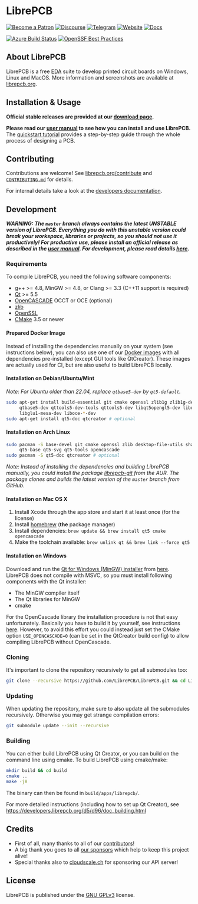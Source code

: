 # LibrePCB

[![Become a Patron](https://img.shields.io/badge/Patreon-donate-orange.svg)](https://www.patreon.com/librepcb)
[![Discourse](https://img.shields.io/badge/Discourse-discuss-blueviolet.svg)](https://librepcb.discourse.group/)
[![Telegram](https://img.shields.io/badge/Telegram-chat-blue.svg)](https://telegram.me/LibrePCB_dev)
[![Website](https://img.shields.io/badge/Website-librepcb.org-29d682.svg)](https://librepcb.org/)
[![Docs](https://img.shields.io/badge/Docs-read-yellow.svg)](https://librepcb.org/docs/)

[![Azure Build Status](https://dev.azure.com/LibrePCB/LibrePCB/_apis/build/status/LibrePCB.LibrePCB?branchName=master)](https://dev.azure.com/LibrePCB/LibrePCB/_build/latest?definitionId=2&branchName=master)
[![OpenSSF Best Practices](https://bestpractices.coreinfrastructure.org/projects/1652/badge)](https://bestpractices.coreinfrastructure.org/projects/1652)

## About LibrePCB

LibrePCB is a free
[EDA](https://en.wikipedia.org/wiki/Electronic_design_automation) suite to
develop printed circuit boards on Windows, Linux and MacOS. More information
and screenshots are available at [librepcb.org](https://librepcb.org).

## Installation & Usage

**Official stable releases are provided at our
[download page](https://librepcb.org/download/).**

**Please read our [user manual](https://librepcb.org/docs/) to see how you can
install and use LibrePCB.** The
[quickstart tutorial](https://librepcb.org/docs/quickstart/) provides a
step-by-step guide through the whole process of designing a PCB.

## Contributing

Contributions are welcome! See
[librepcb.org/contribute](https://librepcb.org/contribute/) and
[`CONTRIBUTING.md`](CONTRIBUTING.md) for details.

For internal details take a look at the
[developers documentation](https://developers.librepcb.org/).

## Development

***WARNING: The `master` branch always contains the latest UNSTABLE version of
LibrePCB. Everything you do with this unstable version could break your
workspace, libraries or projects, so you should not use it productively! For
productive use, please install an official release as described in the
[user manual](https://librepcb.org/docs/). For development, please read details
[here](https://developers.librepcb.org/df/d30/doc_developers.html#doc_developers_unstable_versions).***

### Requirements

To compile LibrePCB, you need the following software components:

- g++ >= 4.8, MinGW >= 4.8, or Clang >= 3.3 (C++11 support is required)
- [Qt](http://www.qt.io/download-open-source/) >= 5.5
- [OpenCASCADE](https://www.opencascade.com/) OCCT or OCE (optional)
- [zlib](http://www.zlib.net/)
- [OpenSSL](https://www.openssl.org/)
- [CMake](https://cmake.org/) 3.5 or newer

#### Prepared Docker Image

Instead of installing the dependencies manually on your system (see instructions
below), you can also use one of our
[Docker images](https://hub.docker.com/r/librepcb/librepcb-dev) with all
dependencies pre-installed (except GUI tools like QtCreator). These images are
actually used for CI, but are also useful to build LibrePCB locally.

#### Installation on Debian/Ubuntu/Mint

*Note: For Ubuntu older than 22.04, replace `qtbase5-dev` by `qt5-default`.*

```bash
sudo apt-get install build-essential git cmake openssl zlib1g zlib1g-dev \
     qtbase5-dev qttools5-dev-tools qttools5-dev libqt5opengl5-dev libqt5svg5-dev \
     libglu1-mesa-dev liboce-*-dev
sudo apt-get install qt5-doc qtcreator # optional
```

#### Installation on Arch Linux

```bash
sudo pacman -S base-devel git cmake openssl zlib desktop-file-utils shared-mime-info \
     qt5-base qt5-svg qt5-tools opencascade
sudo pacman -S qt5-doc qtcreator # optional
```

*Note: Instead of installing the dependencies and building LibrePCB manually,
you could install the package
[librepcb-git](https://aur.archlinux.org/packages/librepcb-git/) from the AUR.
The package clones and builds the latest version of the `master` branch from
GitHub.*

#### Installation on Mac OS X

1. Install Xcode through the app store and start it at least once (for the license)
2. Install [homebrew](https://github.com/Homebrew/brew) (**the** package manager)
3. Install dependencies: `brew update && brew install qt5 cmake opencascade`
4. Make the toolchain available: `brew unlink qt && brew link --force qt5`

#### Installation on Windows

Download and run the
[Qt for Windows (MinGW) installer](http://download.qt.io/official_releases/qt/5.8/5.8.0/qt-opensource-windows-x86-mingw530-5.8.0.exe)
from [here](https://www.qt.io/download-open-source/). LibrePCB does not compile
with MSVC, so you must install following components with the Qt installer:

- The MinGW compiler itself
- The Qt libraries for MinGW
- cmake

For the OpenCascade library the installation procedure is not that easy
unfortunately. Basically you have to build it by yourself, see instructions
[here](https://dev.opencascade.org/doc/overview/html/build_upgrade__building_occt.html).
However, to avoid this effort you could instead just set the CMake option
`USE_OPENCASCADE=0` (can be set in the QtCreator build config) to allow
compiling LibrePCB without OpenCascade.

### Cloning

It's important to clone the repository recursively to get all submodules too:

```bash
git clone --recursive https://github.com/LibrePCB/LibrePCB.git && cd LibrePCB
```

### Updating

When updating the repository, make sure to also update all the submodules
recursively. Otherwise you may get strange compilation errors:

```bash
git submodule update --init --recursive
```

### Building

You can either build LibrePCB using Qt Creator, or you can build on the command
line using cmake. To build LibrePCB using cmake/make:

```bash
mkdir build && cd build
cmake ..
make -j8
```

The binary can then be found in `build/apps/librepcb/`.

For more detailed instructions (including how to set up Qt Creator), see
https://developers.librepcb.org/d5/d96/doc_building.html

## Credits

- First of all, many thanks to all of our [contributors](AUTHORS.md)!
- A big thank you goes to all [our sponsors](https://librepcb.org/sponsors/)
  which help to keep this project alive!
- Special thanks also to [cloudscale.ch](https://www.cloudscale.ch/)
  for sponsoring our API server!

## License

LibrePCB is published under the
[GNU GPLv3](http://www.gnu.org/licenses/gpl-3.0.html) license.
